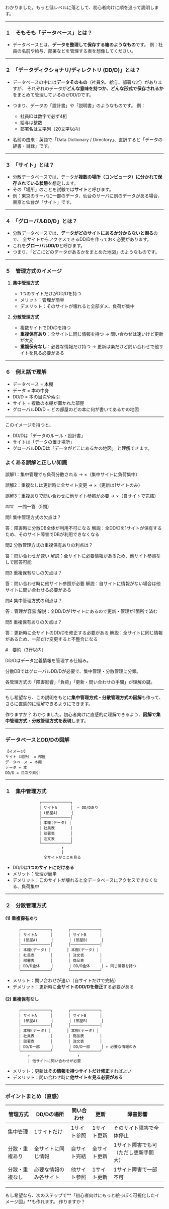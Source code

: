わかりました。もっと低レベルに落として、初心者向けに順を追って説明します。

---

### １　そもそも「データベース」とは？

* データベースとは、**データを整理して保存する箱のようなもの**です。
  例：社員の名前や給与、部署などを管理する表を想像してください。

---

### ２　「データディクショナリ/ディレクトリ (DD/D)」とは？

* データベースの中には**データそのもの**（社員名、給与、部署など）がありますが、
  それぞれのデータが**どんな意味を持つか、どんな形式で保存されるか**をまとめて管理しているのがDD/Dです。

* つまり、データの「設計書」や「説明書」のようなものです。
  例：

  * 社員IDは数字で必ず4桁
  * 給与は整数
  * 部署名は文字列（20文字以内）

* 名前の由来：英語で「Data Dictionary / Directory」、直訳すると「データの辞書・目録」です。

---

### ３　「サイト」とは？

* 分散データベースでは、データが**複数の場所（コンピュータ）に分かれて保存されている状態**を想定します。
* その「場所」のことを試験では**サイト**と呼びます。
* 例：東京のサーバに一部のデータ、仙台のサーバに別のデータがある場合、東京と仙台が「サイト」です。

---

### ４　「グローバルDD/D」とは？

* 分散データベースでは、**データがどのサイトにあるか分からないと困る**ので、
  全サイトからアクセスできるDD/Dを作っておく必要があります。
* これを**グローバルDD/D**と呼びます。
* つまり、「どこにどのデータがあるかをまとめた地図」のようなものです。

---

### ５　管理方式のイメージ

1. **集中管理方式**

   * 1つのサイトだけがDD/Dを持つ
   * メリット：管理が簡単
   * デメリット：そのサイトが壊れると全部ダメ、負荷が集中

2. **分散管理方式**

   * 複数サイトでDD/Dを持つ
   * **重複保有あり**：全サイトに同じ情報を持つ → 問い合わせは速いけど更新が大変
   * **重複保有なし**：必要な情報だけ持つ → 更新は楽だけど問い合わせで他サイトを見る必要がある

---

### ６　例え話で理解

* データベース = 本棚
* データ = 本の中身
* DD/D = 本の目次や索引
* サイト = 複数の本棚が置かれた部屋
* グローバルDD/D = どの部屋のどの本に何が書いてあるかの地図

---

このイメージを持つと、

* DD/Dは「データのルール・設計書」
* サイトは「データの置き場所」
* グローバルDD/Dは「データがどこにあるかの地図」
  と理解できます。

### よくある誤解と正しい知識

誤解1：集中管理でも負荷分散される → ×（集中サイトに負荷集中）

誤解2：重複なしは更新時に全サイト変更 → ×（更新は1サイトのみ）

誤解3：重複ありで問い合わせに他サイト参照が必要 → ×（自サイトで完結）

###　一問一答（5問）

問1 集中管理方式の欠点は？

答：障害時に分散DB全体が利用不可になる
解説：全DD/Dを1サイトが保有するため、そのサイト障害でDBが利用できなくなる

問2 分散管理方式の重複保有ありの利点は？

答：問い合わせが速い
解説：全サイトに必要情報があるため、他サイト参照なしで回答可能

問3 重複保有なしの欠点は？

答：問い合わせ時に他サイト参照が必要
解説：自サイトに情報がない場合は他サイトに問い合わせる必要がある

問4 集中管理方式の利点は？

答：管理が容易
解説：全DD/Dが1サイトにあるので更新・管理が1箇所で済む

問5 重複保有ありの欠点は？

答：更新時に全サイトのDD/Dを修正する必要がある
解説：全サイトに同じ情報があるため、一部だけ変更すると不整合になる

#　要約（3行以内）

DD/Dはデータ定義情報を管理する仕組み。

分散DBではグローバルDD/Dが必要で、集中管理・分散管理に分類。

各管理方式の「障害影響」「負荷」「更新・問い合わせの手間」が理解の鍵。



---

もし希望なら、この説明をもとに**集中管理方式・分散管理方式の図解**も作って、さらに直感的に理解できるようにできます。

作りますか？
わかりました。初心者向けに直感的に理解できるよう、**図解で集中管理方式・分散管理方式を表現**します。

---

### データベースとDD/Dの図解

```
【イメージ】
サイト（場所） = 部屋
データベース = 本棚
データ = 本
DD/D = 目次や索引
```

---

### １　集中管理方式

```
               ┌─────────────┐
               │ サイトA      │  ← DD/Dあり
               │ (部屋A)      │
               │─────────────│
               │ 本棚(データ) │
               │ 社員表       │
               │ 部署表       │
               │ 注文表       │
               └─────────────┘
                         ↑
                         │
                 全サイトがここを見る
```

* DD/Dは**1つのサイトにだけある**
* メリット：管理が簡単
* デメリット：このサイトが壊れると全データベースにアクセスできなくなる、負荷集中

---

### ２　分散管理方式

#### (1) 重複保有あり

```
      ┌─────────────┐       ┌─────────────┐
      │ サイトA      │       │ サイトB      │
      │ (部屋A)      │       │ (部屋B)      │
      │─────────────│       │─────────────│
      │ 本棚(データ) │       │ 本棚(データ) │
      │ 社員表       │       │ 注文表       │
      │ 部署表       │       │ 商品表       │
      │ DD/D全体     │       │ DD/D全体     │ ← 同じ情報を持つ
      └─────────────┘       └─────────────┘
```

* メリット：問い合わせが速い（自サイトだけで完結）
* デメリット：更新時に**全サイトのDD/Dを修正**する必要がある

#### (2) 重複保有なし

```
      ┌─────────────┐       ┌─────────────┐
      │ サイトA      │       │ サイトB      │
      │ (部屋A)      │       │ (部屋B)      │
      │─────────────│       │─────────────│
      │ 本棚(データ) │       │ 本棚(データ) │
      │ 社員表       │       │ 商品表       │
      │ 部署表       │       │ 注文表       │
      │ DD/D一部     │       │ DD/D一部     │ ← 必要な情報のみ
      └─────────────┘       └─────────────┘
          ↑                     ↑
          │ 他サイトに問い合わせが必要
```

* メリット：更新は**その情報を持つサイトだけ修正**すればよい
* デメリット：問い合わせ時に**他サイトを見る必要がある**

---

### ポイントまとめ（直感）

| 管理方式    | DD/Dの場所     | 問い合わせ  | 更新     | 障害影響                |
| ------- | ----------- | ------ | ------ | ------------------- |
| 集中管理    | 1サイトだけ      | 1サイト参照 | 1サイト更新 | そのサイト障害で全体停止        |
| 分散・重複あり | 全サイトに同じ情報   | 自サイト完結 | 全サイト更新 | 1サイト障害でも可（ただし更新手間大） |
| 分散・重複なし | 必要な情報のみ各サイト | 他サイト参照 | 1サイト更新 | 1サイト障害で一部不可         |

---

もし希望なら、次のステップで\*\*「初心者向けにもっと絵っぽく可視化したイメージ図」\*\*も作れます。
作りますか？
